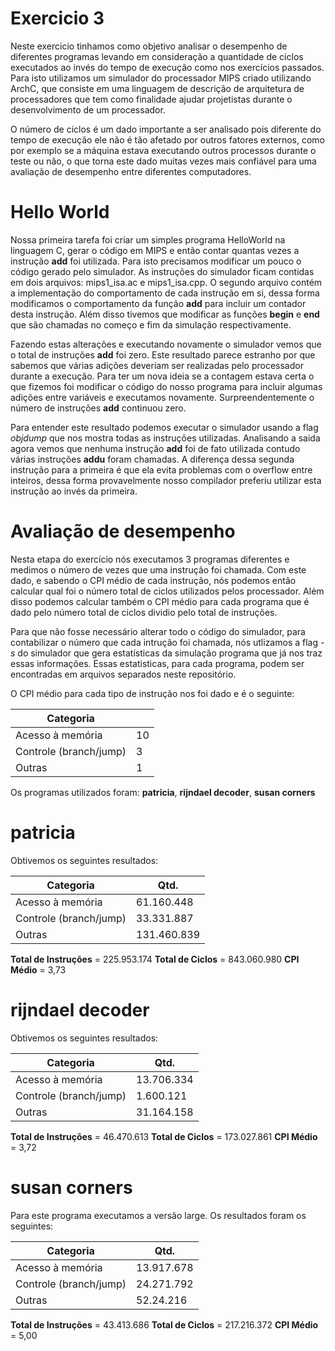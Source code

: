 # Exercicio 3

Neste exercicio tinhamos como objetivo analisar o desempenho de diferentes programas levando em consideração a quantidade de ciclos executados ao invés do tempo de execução como nos exercícios passados. Para isto utilizamos um simulador do processador MIPS criado utilizando ArchC, que consiste em uma linguagem de descrição de arquitetura de processadores que tem como finalidade ajudar projetistas durante o desenvolvimento de um processador.

O número de ciclos é um dado importante a ser analisado pois diferente do tempo de execução ele não é tão afetado por outros fatores externos, como por exemplo se a máquina estava executando outros processos durante o teste ou não, o que torna este dado muitas vezes mais confiável para uma avaliação de desempenho entre diferentes computadores.

# Hello World

Nossa primeira tarefa foi criar um simples programa HelloWorld na linguagem C, gerar o código em MIPS e então contar quantas vezes a instrução **add** foi utilizada. Para isto precisamos modificar um pouco o código gerado pelo simulador. As instruções do simulador ficam contidas em dois arquivos:  mips1_isa.ac e mips1_isa.cpp. O segundo arquivo contém a implementação do comportamento de cada instrução em si, dessa forma modificamos o comportamento da função **add** para incluir um contador desta instrução. Além disso tivemos que modificar as funções **begin** e **end** que são chamadas no começo e fim da simulação respectivamente.

Fazendo estas alterações e executando novamente o simulador vemos que o total de instruções **add** foi zero. Este resultado parece estranho por que sabemos que várias adições deveriam ser realizadas pelo processador durante a execução. Para ter um nova ideia se a contagem estava certa o que fizemos foi modificar o código do nosso programa para incluir algumas adições entre variáveis e executamos novamente. Surpreendentemente o número de instruções **add** continuou zero.

Para entender este resultado podemos executar o simulador usando a flag _objdump_ que nos mostra todas as instruções utilizadas. Analisando a saida agora vemos que nenhuma instrução **add** foi de fato utilizada contudo várias instruções **addu** foram chamadas. A diferença dessa segunda instrução para a primeira é que ela evita problemas com o overflow entre inteiros, dessa forma provavelmente nosso compilador preferiu utilizar esta instrução ao invés da primeira.

# Avaliação de desempenho

Nesta etapa do exercício nós executamos 3 programas diferentes e medimos o número de vezes que uma instrução foi chamada. Com este dado, e sabendo o CPI médio de cada instrução, nós podemos então calcular qual foi o número total de ciclos utilizados pelos processador. Além disso podemos calcular também o CPI médio para cada programa que é dado pelo número total de ciclos dividio pelo total de instruções.

Para que não fosse necessário alterar todo o código do simulador, para contabilizar o número que cada intrução foi chamada, nós utlizamos a flag _-s_ do simulador que gera estatísticas da simulação programa que já nos traz essas informações. Essas estatisticas, para cada programa, podem ser encontradas em arquivos separados neste repositório.

O CPI médio para cada tipo de instrução nos foi dado e é o seguinte:

| Categoria              |    |
|------------------------|----|
| Acesso à memória       | 10 |
| Controle (branch/jump) | 3  |
| Outras                 | 1  |

Os programas utilizados foram: **patricia**, **rijndael decoder**, **susan corners**

# patricia

Obtivemos os seguintes resultados:

| Categoria              | Qtd.        |
|------------------------|-------------|
| Acesso à memória       | 61.160.448  |
| Controle (branch/jump) | 33.331.887  |
| Outras                 | 131.460.839 |

**Total de Instruções** = 225.953.174
**Total de Ciclos** = 843.060.980
**CPI Médio** = 3,73

# rijndael decoder

Obtivemos os seguintes resultados:

| Categoria              | Qtd.        |
|------------------------|-------------|
| Acesso à memória       | 13.706.334  |
| Controle (branch/jump) | 1.600.121   |
| Outras                 | 31.164.158  |

**Total de Instruções** = 46.470.613
**Total de Ciclos** = 173.027.861
**CPI Médio** = 3,72

# susan corners

Para este programa executamos a versão large. Os resultados foram os seguintes:

| Categoria              | Qtd.        |
|------------------------|-------------|
| Acesso à memória       | 13.917.678  |
| Controle (branch/jump) | 24.271.792  |
| Outras                 | 52.24.216   |

**Total de Instruções** = 43.413.686
**Total de Ciclos** = 217.216.372
**CPI Médio** = 5,00

